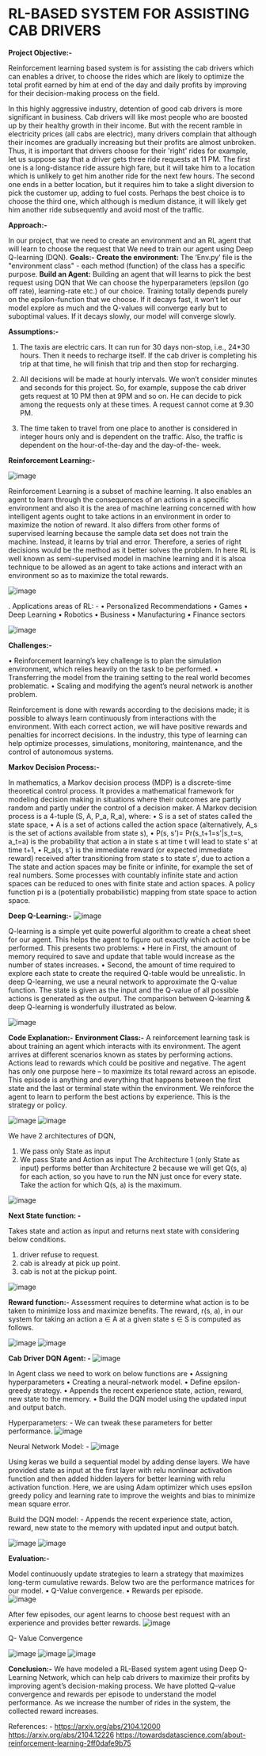 # RL-BASED SYSTEM FOR ASSISTING CAB DRIVERS
                                                          
**Project Objective:-**

Reinforcement learning based system is for assisting the cab drivers which can enables a driver, to choose the rides which are likely to optimize the total profit earned by him at end of the day and daily   profits by improving for their decision-making process on the field.

In this highly aggressive industry, detention of good cab drivers is more significant in business. Cab drivers will like most people who are boosted up by their healthy growth in their income. But with the recent ramble in electricity prices (all cabs are electric), many drivers complain that although their incomes are gradually increasing but their profits are almost unbroken. Thus, it is important that drivers choose for their 'right' rides for example, let us suppose say that a driver gets three ride requests at 11 PM. The first one is a long-distance ride assure high fare, but it will take him to a location which is unlikely to get him another ride for the next few hours. The second one ends in a better location, but it requires him to take a slight diversion to pick the customer up, adding to fuel costs. Perhaps the best choice is to choose the third one, which although is medium distance, it will likely get him another ride subsequently and avoid most of the traffic.

**Approach:-**

In our project, that we need to create an environment and an RL agent that will learn to choose the  request that We need to train our agent using Deep Q-learning (DQN).
**Goals:-**
 **Create the environment:**
The ‘Env.py’ file is the "environment class" - each method (function) of the class has a specific purpose.
 **Build an Agent:**
Building an agent that will learns to pick the best request using DQN that We can choose the hyperparameters (epsilon (go off rate), learning-rate etc.) of our choice.
Training totally depends purely on the epsilon-function that we choose. If it decays fast, it won’t let our model explore as much and the Q-values will converge early but to suboptimal values. If it decays slowly, our model will converge slowly.


**Assumptions:-**

1.	The taxis are electric cars. It can run for 30 days non-stop, i.e., 24*30 hours. Then it needs to recharge itself. If the cab driver is completing his trip at that time, he will finish that trip and then stop for recharging.

2.	All decisions will be made at hourly intervals. We won’t consider minutes and seconds for this project. So, for example, suppose   the cab driver gets request at 10 PM then at 9PM and so on. He can decide to pick among the requests only at these times. A request cannot come at 9.30 PM.
3.	The time taken to travel from one place to another is considered in integer hours only and is dependent on the traffic. Also, the traffic is dependent on the hour-of-the-day and the day-of-the- week.


**Reinforcement Learning:-**

![image](https://user-images.githubusercontent.com/99514564/168619880-b7e71324-53da-45d9-b835-b1c28b726d2e.png)

Reinforcement Learning is a subset of machine learning. It also enables an agent to learn through the      consequences of an actions in a specific environment and also it is the area of machine learning concerned with how intelligent agents ought to take actions in an environment in order to maximize the notion of reward.
It also differs from other forms of supervised learning because the sample data set does not train the machine. Instead, it learns by trial and error. Therefore, a series of right decisions would be the method as it better solves the problem.
In here RL is well known as semi-supervised model in machine learning and it is alsoa technique to be allowed as an agent to take actions and interact with an environment so as to maximize the total rewards.

![image](https://user-images.githubusercontent.com/99514564/168620202-4fed4288-dd3b-4f6b-aa0c-0be210ad0f04.png)

. Applications areas of RL: -
•	Personalized Recommendations
•	Games
•	Deep Learning
•	Robotics
•	Business
•	Manufacturing
•	Finance sectors

![image](https://user-images.githubusercontent.com/99514564/168620498-c8f6b23a-e083-4dbd-855b-3ff36fc4e6e1.png)

**Challenges:-**

•	Reinforcement learning’s key challenge is to plan the simulation environment, which relies heavily on the task to be performed.
•	Transferring the model from the training setting to the real world becomes problematic.
•	Scaling and modifying the agent’s neural network is another problem.

Reinforcement is done with rewards according to the decisions made; it is possible to always learn continuously from interactions with the environment. With each correct action, we will have positive rewards and penalties for incorrect decisions. In the industry, this type of learning can help optimize processes, simulations, monitoring, maintenance, and the control of autonomous systems.
 

**Markov Decision Process:-**

In mathematics, a Markov decision process (MDP) is a discrete-time theoretical control process. It provides a mathematical framework for modeling decision making in situations where their outcomes are partly random and partly under the control of a decision maker.
A Markov decision process is a 4-tuple (S, A, P_a, R_a), where:
•	S is a set of states called the state space,
•	A is a set of actions called the action space (alternatively, A_s is the set of actions available from state s),
•	P(s, s')= Pr(s_t+1=s'|s_t=s, a_t=a) is the probability that action a in state s at time t will lead to state s' at time t+1,
•	R_a(s, s') is the immediate reward (or expected immediate reward) received after transitioning from state s to state s', due to action a
The state and action spaces may be finite or infinite, for example the set of real numbers. Some processes with countably infinite state and action spaces can be reduced to ones with finite state and action spaces.
A policy function pi is a (potentially probabilistic) mapping from state space to action space.


**Deep Q-Learning:-**
![image](https://user-images.githubusercontent.com/99514564/168620707-77aea06c-1fbd-4a8f-b5e6-a74b5bb856e8.png)
 
Q-learning is a simple yet quite powerful algorithm to create a cheat sheet for our agent. This helps the agent to figure out exactly which action to be performed.
This presents two problems:
•	Here in First, the amount of memory required to save and update that table would increase as the  number of states increases.
•	Second, the amount of time required to explore each state to create the required Q-table would be unrealistic.
In deep Q-learning, we use a neural network to approximate the Q-value function. The state is given as the input and the Q-value of all possible actions is generated as the output. The comparison between Q-learning & deep Q-learning is wonderfully illustrated as below.

![image](https://user-images.githubusercontent.com/99514564/168620805-6f3edd29-dc2f-4a4c-ad99-03b984ba6b9d.png)

**Code Explanation:-**
  **Environment Class:-**
A reinforcement learning task is about training an agent which interacts with its environment. The agent arrives at different scenarios known as states by performing actions. Actions lead to rewards which could be positive and negative.
The agent has only one purpose here – to maximize its total reward across an episode. This episode is anything and everything that happens between the first state and the last or terminal state within the environment. We reinforce the agent to learn to perform the best actions by experience. This is the strategy or policy.
 
![image](https://user-images.githubusercontent.com/99514564/168620976-ab484547-ea04-410d-b328-db8a65c745a4.png)
![image](https://user-images.githubusercontent.com/99514564/168621011-78f33b6f-e145-4b30-a3f6-46cd82183c59.png)


We have 2 architectures of DQN,
1.	We pass only State as input
2.	We pass State and Action as input
The Architecture 1 (only State as input) performs better than Architecture 2 because we will get Q(s, a) for each action, so you have to run the NN just once for every state. Take the action for which Q(s, a) is the maximum.

![image](https://user-images.githubusercontent.com/99514564/168621090-804b5113-5f13-4403-be35-d4f386f8db09.png)
 
**Next State function: -**

Takes state and action as input and returns next state with considering below conditions.
1.	driver refuse to request.
2.	cab is already at pick up point.
3.	cab is not at the pickup point.

![image](https://user-images.githubusercontent.com/99514564/168621181-c1b32503-c8ec-4bdf-9127-0026e0a46c0f.png)

**Reward function:-**
Assessment requires to determine what action is to be taken to minimize loss and maximize benefits. The reward, r(s, a), in our system for taking an action a ∈ A at a given state s ∈ S is computed as follows.

![image](https://user-images.githubusercontent.com/99514564/168621296-6f7f64b3-a534-46b3-8391-dc720f1cf8e2.png)
![image](https://user-images.githubusercontent.com/99514564/168621327-73698b29-d812-439a-b458-df1f8392f3a6.png)
 
 **Cab Driver DQN Agent: -**
![image](https://user-images.githubusercontent.com/99514564/168621391-a580ba7d-707b-46ed-8ff9-7c18e7f08890.png)

In Agent class we need to work on below functions are
•	Assigning hyperparameters
•	Creating a neural-network model.
•	Define epsilon-greedy strategy.
•	Appends the recent experience state, action, reward, new state to the memory.
•	Build the DQN model using the updated input and output batch.

Hyperparameters: -
We can tweak these parameters for better performance.
![image](https://user-images.githubusercontent.com/99514564/168623069-9dfdbb6b-726a-4b43-b805-b83f4f971ffa.png)

Neural Network Model: -
![image](https://user-images.githubusercontent.com/99514564/168623124-6257ef45-c375-4b26-a119-c1e0bd4fd158.png)
 
Using keras we build a sequential model by adding dense layers.
We have provided state as input at the first layer with relu nonlinear activation function and then added hidden layers for better learning with relu activation function.
Here, we are using Adam optimizer which uses epsilon greedy policy and learning rate to improve the weights and bias to minimize mean square error.


Build the DQN model: -
Appends the recent experience state, action, reward, new state to the memory with updated input and output batch.

![image](https://user-images.githubusercontent.com/99514564/168621505-8e020547-441f-4ebc-b40c-6517ea05853d.png)
![image](https://user-images.githubusercontent.com/99514564/168621550-35e9bf78-37ef-4f69-a09c-aba5a1bf0cbb.png)

**Evaluation:-**

Model continuously update strategies to learn a strategy that maximizes long-term cumulative rewards.
Below two are the performance matrices for our model.
•	Q-Value convergence.
•	Rewards per episode.  
 ![image](https://user-images.githubusercontent.com/99514564/168621646-c86a4838-3c0f-4acb-8330-a092fa5b14cb.png)

After few episodes, our agent learns to choose best request with an experience and provides better rewards.
 ![image](https://user-images.githubusercontent.com/99514564/168621837-d4821dbc-3d23-458e-8c5c-4b1a8b0bd32a.png)

Q- Value Convergence 

![image](https://user-images.githubusercontent.com/99514564/168621876-7ef57395-9afb-49ae-ab8a-5d4c226d6793.png)
![image](https://user-images.githubusercontent.com/99514564/168621920-d76e35d4-c7a3-416c-a1f8-0c958006637c.png)
![image](https://user-images.githubusercontent.com/99514564/168621937-8bca7cd7-3ba6-43fc-9608-cbe776cee096.png)


**Conclusion:-**
We have modeled a RL-Based system agent using Deep Q-Learning Network, which can help cab drivers to maximize their profits by improving agent’s decision-making process. We have plotted Q-value convergence and rewards per episode to understand the model performance. As we increase the number of rides in the system, the collected reward increases.


References: -
https://arxiv.org/abs/2104.12000 https://arxiv.org/abs/2104.12226
https://towardsdatascience.com/about-reinforcement-learning-2ff0dafe9b75 

